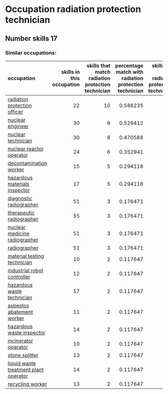 # Occupation radiation protection technician
## Number skills 17
### Similar occupations:
| occupation                                                                        |   skills in this occupation |   skills that match radiation protection technician |   percentage match with radiation protection technician |   skills not in radiation protection technician |
|:----------------------------------------------------------------------------------|----------------------------:|----------------------------------------------------:|--------------------------------------------------------:|------------------------------------------------:|
| [radiation protection officer](radiation_protection_officer.md)                   |                          22 |                                                  10 |                                                0.588235 |                                              12 |
| [nuclear engineer](nuclear_engineer.md)                                           |                          30 |                                                   9 |                                                0.529412 |                                              21 |
| [nuclear technician](nuclear_technician.md)                                       |                          30 |                                                   8 |                                                0.470588 |                                              22 |
| [nuclear reactor operator](nuclear_reactor_operator.md)                           |                          24 |                                                   6 |                                                0.352941 |                                              18 |
| [decontamination worker](decontamination_worker.md)                               |                          15 |                                                   5 |                                                0.294118 |                                              10 |
| [hazardous materials inspector](hazardous_materials_inspector.md)                 |                          17 |                                                   5 |                                                0.294118 |                                              12 |
| [diagnostic radiographer](diagnostic_radiographer.md)                             |                          51 |                                                   3 |                                                0.176471 |                                              48 |
| [therapeutic radiographer](therapeutic_radiographer.md)                           |                          55 |                                                   3 |                                                0.176471 |                                              52 |
| [nuclear medicine radiographer](nuclear_medicine_radiographer.md)                 |                          51 |                                                   3 |                                                0.176471 |                                              48 |
| [radiographer](radiographer.md)                                                   |                          51 |                                                   3 |                                                0.176471 |                                              48 |
| [material testing technician](material_testing_technician.md)                     |                          10 |                                                   2 |                                                0.117647 |                                               8 |
| [industrial robot controller](industrial_robot_controller.md)                     |                          12 |                                                   2 |                                                0.117647 |                                              10 |
| [hazardous waste technician](hazardous_waste_technician.md)                       |                          17 |                                                   2 |                                                0.117647 |                                              15 |
| [asbestos abatement worker](asbestos_abatement_worker.md)                         |                          11 |                                                   2 |                                                0.117647 |                                               9 |
| [hazardous waste inspector](hazardous_waste_inspector.md)                         |                          14 |                                                   2 |                                                0.117647 |                                              12 |
| [incinerator operator](incinerator_operator.md)                                   |                          10 |                                                   2 |                                                0.117647 |                                               8 |
| [stone splitter](stone_splitter.md)                                               |                          13 |                                                   2 |                                                0.117647 |                                              11 |
| [liquid waste treatment plant operator](liquid_waste_treatment_plant_operator.md) |                          14 |                                                   2 |                                                0.117647 |                                              12 |
| [recycling worker](recycling_worker.md)                                           |                          13 |                                                   2 |                                                0.117647 |                                              11 |
